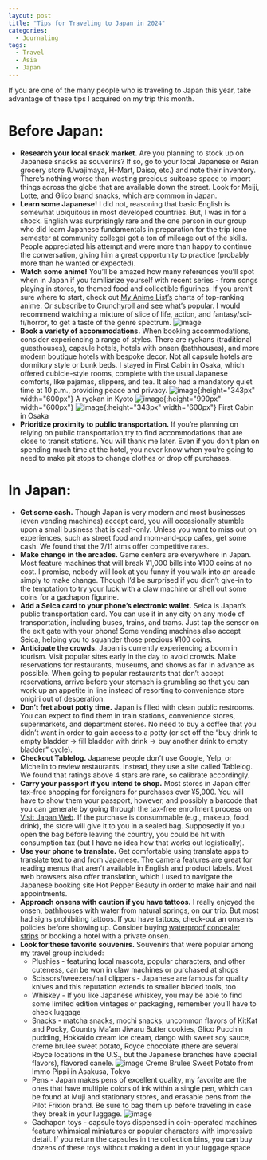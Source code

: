 ```yaml
---
layout: post
title: "Tips for Traveling to Japan in 2024"
categories:
  - Journaling
tags:
  - Travel
  - Asia
  - Japan
---
```



If you are one of the many people who is traveling to Japan this year, take advantage of these tips I acquired on my trip this month. 

# Before Japan:
* **Research your local snack market.** Are you planning to stock up on Japanese snacks as souvenirs?  If so, go to your local Japanese or Asian grocery store (Uwajimaya, H-Mart, Daiso, etc.) and note their inventory.  There’s nothing worse than wasting precious suitcase space to import things across the globe that are available down the street.  Look for Meiji, Lotte, and Glico brand snacks, which are common in Japan.  
* **Learn some Japanese!**  I did not, reasoning that basic English is somewhat ubiquitous in most developed countries.  But, I was in for a shock.  English was surprisingly rare and the one person in our group who did learn Japanese fundamentals in preparation for the trip (one semester at community college) got a ton of mileage out of the skills.  People appreciated his attempt and were more than happy to continue the conversation, giving him a great opportunity to practice (probably more than he wanted or expected).  
* **Watch some anime!**  You’ll be amazed how many references you’ll spot when in Japan if you familiarize yourself with recent series - from songs playing in stores, to themed food and collectible figurines.  If you aren’t sure where to start, check out [My Anime List’s](https://myanimelist.net/) charts of top-ranking anime.  Or subscribe to Crunchyroll and see what’s popular.  I would recommend watching a mixture of slice of life, action, and fantasy/sci-fi/horror, to get a taste of the genre spectrum.
![image](/assets/images/anime.avif)
* **Book a variety of accommodations.**  When booking accommodations, consider experiencing a range of styles.  There are ryokans (traditional guesthouses), capsule hotels, hotels with onsen (bathhouses), and more modern boutique hotels with bespoke decor.  Not all capsule hotels are dormitory style or bunk beds.  I stayed in First Cabin in Osaka, which offered cubicle-style rooms, complete with the usual Japanese comforts, like pajamas, slippers, and tea.  It also had a mandatory quiet time at 10 p.m., providing peace and privacy.
![image](/assets/images/ryokan.jpg){:height="343px" width="600px"}
A ryokan in Kyoto
![image](/assets/images/firstcabin1.jpg){:height="990px" width="600px"}
![image](/assets/images/firstcabin2.jpg){:height="343px" width="600px"}
First Cabin in Osaka
* **Prioritize proximity to public transportation.**  If you’re planning on relying on public transportation,try to find accommodations that are close to transit stations.  You will thank me later.  Even if you don’t plan on spending much time at the hotel, you never know when you’re going to need to make pit stops to change clothes or drop off purchases. 

# In Japan:
* **Get some cash.**  Though Japan is very modern and most businesses (even vending machines) accept card, you will occasionally stumble upon a small business that is cash-only.  Unless you want to miss out on experiences, such as street food and mom-and-pop cafes, get some cash.  We found that the 7/11 atms offer competitive rates.  
* **Make change in the arcades.** Game centers are everywhere in Japan.  Most feature machines that will break ¥1,000 bills into ¥100 coins at no cost.  I promise, nobody will look at you funny if you walk into an arcade simply to make change.  Though I’d be surprised if you didn’t give-in to the temptation to try your luck with a claw machine or shell out some coins for a gachapon figurine.
* **Add a Seica card to your phone’s electronic wallet.**  Seica is Japan’s public transportation card.  You can use it in any city on any mode of transportation, including buses, trains, and trams.  Just tap the sensor on the exit gate with your phone!  Some vending machines also accept Seica, helping you to squander those precious ¥100 coins.      
* **Anticipate the crowds.**  Japan is currently experiencing a boom in tourism.  Visit popular sites early in the day to avoid crowds.  Make reservations for restaurants, museums, and shows as far in advance as possible.  When going to popular restaurants that don’t accept reservations, arrive before your stomach is grumbling so that you can work up an appetite in line instead of resorting to convenience store onigiri out of desperation.  
* **Don’t fret about potty time.**  Japan is filled with clean public restrooms.  You can expect to find them in train stations, convenience stores, supermarkets, and department stores.  No need to buy a coffee that you didn’t want in order to gain access to a potty (or set off the “buy drink to empty bladder -> fill bladder with drink -> buy another drink to empty bladder” cycle).  
* **Checkout Tablelog.**  Japanese people don’t use Google, Yelp, or Michelin to review restaurants.  Instead, they use a site called Tablelog. We found that ratings above 4 stars are rare, so calibrate accordingly.
* **Carry your passport if you intend to shop.** Most stores in Japan offer tax-free shopping for foreigners for purchases over ¥5,000.  You will have to show them your passport, however, and possibly a barcode that you can generate by going through the tax-free enrollment process on [Visit Japan Web](https://www.vjw.digital.go.jp/main/#/vjwplo001).  If the purchase is consummable (e.g., makeup, food, drink), the store will give it to you in a sealed bag.  Supposedly if you open the bag before leaving the country, you could be hit with consumption tax (but I have no idea how that works out logistically).      
* **Use your phone to translate.**  Get comfortable using translate apps to translate text to and from Japanese.  The camera features are great for reading menus that aren’t available in English and product labels.  Most web browsers also offer translation, which I used to navigate the Japanese booking site Hot Pepper Beauty in order to make hair and nail appointments.  
* **Approach onsens with caution if you have tattoos.**  I really enjoyed the onsen, bathhouses with water from natural springs, on our trip.  But most had signs prohibiting tattoos.  If you have tattoos, check-out an onsen’s policies before showing up.  Consider buying [waterproof concealer strips](https://www.amazon.co.jp/s?k=Tattoo+Covers&language=en_US&crid=3A1HEN9CB1Z39&linkCode=sl2&linkId=206a73ce72eb02d4638ae90b2758eb49&sprefix=tattoo+covers%2Caps%2C177&tag=gplusmedia0e-22&ref=as_li_ss_tl) or booking a hotel with a private onsen.  
* **Look for these favorite souvenirs.**  Souvenirs that were popular among my travel group included:
  * Plushies - featuring local mascots, popular characters, and other cuteness, can be won in claw machines or purchased at shops
  * Scissors/tweezers/nail clippers - Japanese are famous for quality knives and this reputation extends to smaller bladed tools, too
  * Whiskey - If you like Japanese whiskey, you may be able to find some limited edition vintages or packaging, remember you’ll have to check luggage
  * Snacks - matcha snacks, mochi snacks, uncommon flavors of KitKat and Pocky, Country Ma’am Jiwaru Butter cookies, Glico Pucchin pudding, Hokkaido cream ice cream, dango with sweet soy sauce, creme brulee sweet potato, Royce chocolate (there are several Royce locations in the U.S., but the Japanese branches have special flavors), flavored canele.
    ![image](/assets/images/sweetpotato.jpg)
    Creme Brulee Sweet Potato from Immo Pippi in Asakusa, Tokyo
  * Pens - Japan makes pens of excellent quality, my favorite are the ones that have multiple colors of ink within a single pen, which can be found at Muji and stationary stores, and erasable pens from the Pilot Frixion brand.  Be sure to bag them up before traveling in case they break in your luggage.
  ![image](/assets/images/frixion.png)
  * Gachapon toys - capsule toys dispensed in coin-operated machines feature whimsical miniatures or popular characters with impressive detail.  If you return the capsules in the collection bins, you can buy dozens of these toys without making a dent in your luggage space
